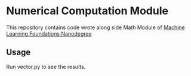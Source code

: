 # Numerical Computation Module
This repository contains code wrote along side Math Module of [Machine Learning Foundations Nanodegree](https://in.udacity.com/course/machine-learning-engineer-nanodegree--nd009-in-basic/)

## Usage
Run vector.py to see the results.
